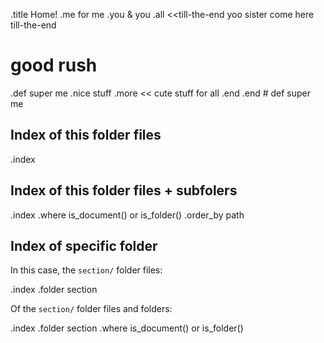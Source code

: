 .title Home!
.me for me 
.you & you
.all <<till-the-end
yoo sister
come here
  till-the-end

# good rush

.def super me
  .nice stuff
  .more <<
cute
stuff
for 
all
  .end
.end # def super me

## Index of this folder files

.index


## Index of this folder files + subfolers

.index
.where is_document() or is_folder()
.order_by path


## Index of specific folder

In this case, the `section/` folder files:

.index
.folder section

Of the `section/` folder files and folders:

.index
.folder section
.where is_document() or is_folder()
